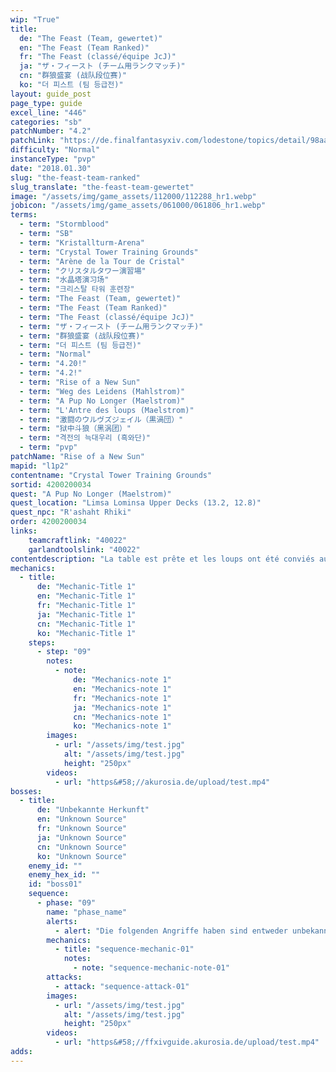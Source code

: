 ```yaml
---
wip: "True"
title:
  de: "The Feast (Team, gewertet)"
  en: "The Feast (Team Ranked)"
  fr: "The Feast (classé/équipe JcJ)"
  ja: "ザ・フィースト (チーム用ランクマッチ)"
  cn: "群狼盛宴 (战队段位赛)"
  ko: "더 피스트 (팀 등급전)"
layout: guide_post
page_type: guide
excel_line: "446"
categories: "sb"
patchNumber: "4.2"
patchLink: "https://de.finalfantasyxiv.com/lodestone/topics/detail/98aa5226f5740b47522c48214728f76390a63325"
difficulty: "Normal"
instanceType: "pvp"
date: "2018.01.30"
slug: "the-feast-team-ranked"
slug_translate: "the-feast-team-gewertet"
image: "/assets/img/game_assets/112000/112288_hr1.webp"
jobicon: "/assets/img/game_assets/061000/061806_hr1.webp"
terms:
  - term: "Stormblood"
  - term: "SB"
  - term: "Kristallturm-Arena"
  - term: "Crystal Tower Training Grounds"
  - term: "Arène de la Tour de Cristal"
  - term: "クリスタルタワー演習場"
  - term: "水晶塔演习场"
  - term: "크리스탈 타워 훈련장"
  - term: "The Feast (Team, gewertet)"
  - term: "The Feast (Team Ranked)"
  - term: "The Feast (classé/équipe JcJ)"
  - term: "ザ・フィースト (チーム用ランクマッチ)"
  - term: "群狼盛宴 (战队段位赛)"
  - term: "더 피스트 (팀 등급전)"
  - term: "Normal"
  - term: "4.20!"
  - term: "4.2!"
  - term: "Rise of a New Sun"
  - term: "Weg des Leidens (Mahlstrom)"
  - term: "A Pup No Longer (Maelstrom)"
  - term: "L'Antre des loups (Maelstrom)"
  - term: "激闘のウルヴズジェイル（黒渦団）"
  - term: "狱中斗狼（黑涡团）"
  - term: "격전의 늑대우리 (흑와단)"
  - term: "pvp"
patchName: "Rise of a New Sun"
mapid: "l1p2"
contentname: "Crystal Tower Training Grounds"
sortid: 4200200034
quest: "A Pup No Longer (Maelstrom)"
quest_location: "Limsa Lominsa Upper Decks (13.2, 12.8)"
quest_npc: "R'ashaht Rhiki"
order: 4200200034
links:
    teamcraftlink: "40022"
    garlandtoolslink: "40022"
contentdescription: "La table est prête et les loups ont été conviés au festin! Dévorerez-vous vos adversaires... ou serez-vous leur proie? Seules les bêtes les plus sauvages ont été invitées à ce banquet de chair et de sang. Alors acérez vos crocs et vos griffes et préparez-vous à vous repaître du cadavre de vos ennemis! Faites-en de la charpie, dépecez-les et érigez votre trône de chasseur avec leurs os!<br/><br/>* Le score d'équipe JcJ changera en fonction de l'issue du combat.<br/>* Le groupage se fait indépendamment du score des équipes JcJ."
mechanics:
  - title:
      de: "Mechanic-Title 1"
      en: "Mechanic-Title 1"
      fr: "Mechanic-Title 1"
      ja: "Mechanic-Title 1"
      cn: "Mechanic-Title 1"
      ko: "Mechanic-Title 1"
    steps:
      - step: "09"
        notes:
          - note:
              de: "Mechanics-note 1"
              en: "Mechanics-note 1"
              fr: "Mechanics-note 1"
              ja: "Mechanics-note 1"
              cn: "Mechanics-note 1"
              ko: "Mechanics-note 1"
        images:
          - url: "/assets/img/test.jpg"
            alt: "/assets/img/test.jpg"
            height: "250px"
        videos:
          - url: "https&#58;//akurosia.de/upload/test.mp4"
bosses:
  - title:
      de: "Unbekannte Herkunft"
      en: "Unknown Source"
      fr: "Unknown Source"
      ja: "Unknown Source"
      cn: "Unknown Source"
      ko: "Unknown Source"
    enemy_id: ""
    enemy_hex_id: ""
    id: "boss01"
    sequence:
      - phase: "09"
        name: "phase_name"
        alerts:
          - alert: "Die folgenden Angriffe haben sind entweder unbekannt oder haben keine klare Herkunft"
        mechanics:
          - title: "sequence-mechanic-01"
            notes:
              - note: "sequence-mechanic-note-01"
        attacks:
          - attack: "sequence-attack-01"
        images:
          - url: "/assets/img/test.jpg"
            alt: "/assets/img/test.jpg"
            height: "250px"
        videos:
          - url: "https&#58;//ffxivguide.akurosia.de/upload/test.mp4"
adds:
---
```

